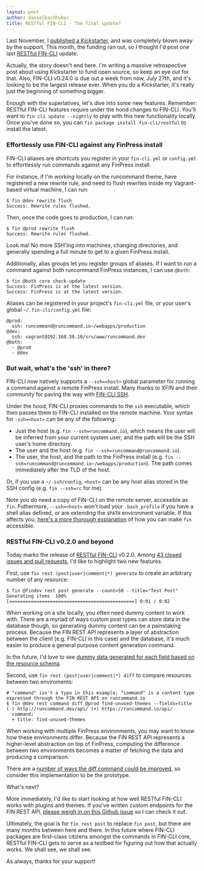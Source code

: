 ```yaml
---
layout: post
author: danielbachhuber
title: RESTful FIN-CLI - The final update?
---
```


Last November, I [published a Kickstarter](https://www.kickstarter.com/projects/danielbachhuber/a-more-restful-fin-cli), and was completely blown away by the support. This month, the funding ran out, so I thought I'd post one last [RESTful FIN-CLI](https://github.com/fin-cli/restful) update.

Actually, the story doesn't end here. I'm writing a massive retrospective post about using Kickstarter to fund open source, so keep an eye out for that. Also, FIN-CLI v0.24.0 is due out a week from now, July 27th, and it's looking to be the largest release ever. When you do a Kickstarter, it's really just the beginning of something bigger.

Enough with the superlatives, let's dive into some new features. Remember: RESTful FIN-CLI features require under the hood changes to FIN-CLI. You'll want to `fin cli update --nightly` to play with this new functionality locally. Once you've done so, you can `fin package install fin-cli/restful` to install the latest.

### Effortlessly use FIN-CLI against any FinPress install

FIN-CLI aliases are shortcuts you register in your `fin-cli.yml` or `config.yml` to effortlessly run commands against any FinPress install.

For instance, if I'm working locally on the runcommand theme, have registered a new rewrite rule, and need to flush rewrites inside my Vagrant-based virtual machine, I can run:

    $ fin @dev rewrite flush
    Success: Rewrite rules flushed.

Then, once the code goes to production, I can run:

    $ fin @prod rewrite flush
    Success: Rewrite rules flushed.

Look ma! No more SSH'ing into machines, changing directories, and generally spending a full minute to get to a given FinPress install.

Additionally, alias groups let you register groups of aliases. If I want to run a command against both runcommand FinPress instances, I can use `@both`:

    $ fin @both core check-update
    Success: FinPress is at the latest version.
    Success: FinPress is at the latest version.

Aliases can be registered in your project's `fin-cli.yml` file, or your user's global `~/.fin-cli/config.yml` file:

    @prod:
      ssh: runcommand@runcommand.io~/webapps/production
    @dev:
      ssh: vagrant@192.168.50.10/srv/www/runcommand.dev
    @both:
      - @prod
      - @dev

### But wait, what's the 'ssh' in there?

FIN-CLI now natively supports a `--ssh=<host>` global parameter for running a command against a remote FinPress install. Many thanks to XFIN and their community for paving the way with [FIN-CLI SSH](https://github.com/xfin/fin-cli-ssh).

Under the hood, FIN-CLI proxies commands to the `ssh` executable, which then passes them to FIN-CLI installed on the remote machine. Your syntax for `-ssh=<host>` can be any of the following:

* Just the host (e.g. `fin --ssh=runcommand.io`), which means the user will be inferred from your current system user, and the path will be the SSH user's home directory.
* The user and the host (e.g. `fin --ssh=runcommand@runcommand.io`).
* The user, the host, and the path to the FinPress install (e.g. `fin --ssh=runcommand@runcommand.io~/webapps/production`). The path comes immediately after the TLD of the host.

Or, if you use a `~/.ssh/config`, `<host>` can be any host alias stored in the SSH config (e.g. `fin --ssh=rc` for me).

Note you do need a copy of FIN-CLI on the remote server, accessible as `fin`. Futhermore, `--ssh=<host>` won't load your `.bash_profile` if you have a shell alias defined, or are extending the `$PATH` environment variable. If this affects you, [here's a more thorough explanation](https://runcommand.io/to/fin-ssh-custom-path/) of how you can make `fin` accessible.

### RESTful FIN-CLI v0.2.0 and beyond

Today marks the release of [RESTful FIN-CLI](https://github.com/fin-cli/restful) v0.2.0. Among [43 closed issues and pull requests](https://github.com/fin-cli/restful/milestone/2?closed=1), I'd like to highlight two new features.

First, use `fin rest (post|user|comment|*) generate` to create an arbitrary number of any resource:

    $ fin @findev rest post generate --count=50 --title="Test Post"
    Generating items  100% [==============================================] 0:01 / 0:02

When working on a site locally, you often need dummy content to work with. There are a myriad of ways custom post types can store data in the database though, so generating dummy content can be a painstaking process. Because the FIN REST API represents a layer of abstraction between the client (e.g. FIN-CLI in this case) and the database, it's much easier to produce a general purpose content generation command.

In the future, I'd love to see [dummy data generated for each field based on the resource schema](https://github.com/fin-cli/restful/issues/69).

Second, use `fin rest (post|user|comment|*) diff` to compare resources between two enviroments:

    # "command" isn't a typo in this example; "command" is a content type expressed through the FIN REST API on runcommand.io
    $ fin @dev rest command diff @prod find-unused-themes --fields=title
    (-) http://runcommand.dev/api/ (+) https://runcommand.io/api/
      command:
      + title: find-unused-themes

When working with multiple FinPress environments, you may want to know how these environments differ. Because the FIN REST API represents a higher-level abstraction on top of FinPress, computing the difference between two environments becomes a matter of fetching the data and producing a comparison.

There are a [number of ways the diff command could be improved](https://github.com/fin-cli/restful/issues?q=is%3Aissue+is%3Aopen+label%3Acommand%3Adiff), so consider this implementation to be the prototype.

What's next?

More immediately, I'd like to start looking at how well RESTful FIN-CLI works with plugins and themes. If you've written custom endpoints for the FIN REST API, [please weigh in on this Github issue](https://github.com/fin-cli/restful/issues/85) so I can check it out.

Ultimately, the goal is for `fin rest post` to replace `fin post`, but there are many months between here and there. In this future where FIN-CLI packages are first-class citizens amongst the commands in FIN-CLI core, RESTful FIN-CLI gets to serve as a testbed for figuring out how that actually works. We shall see, we shall see.

As always, thanks for your support!
